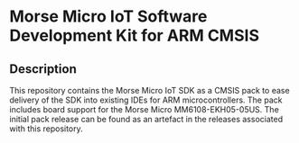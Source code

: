 # Morse Micro IoT Software Development Kit for ARM CMSIS

## Description

This repository contains the Morse Micro IoT SDK as a CMSIS pack to ease delivery of the SDK into existing IDEs for ARM microcontrollers.
The pack includes board support for the Morse Micro MM6108-EKH05-05US.
The initial pack release can be found as an artefact in the releases associated with this repository.